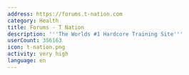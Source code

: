 ```yaml
---
address: https://forums.t-nation.com
category: Health
title: Forums - T Nation
description: '''The Worlds #1 Hardcore Training Site'''
userCount: 356163
icon: t-nation.png
activity: very high
language: en
---
```

